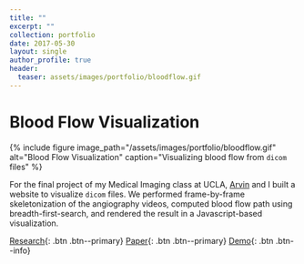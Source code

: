 ```yaml
---
title: ""
excerpt: ""
collection: portfolio
date: 2017-05-30
layout: single
author_profile: true
header:
  teaser: assets/images/portfolio/bloodflow.gif
---
```


# Blood Flow Visualization

{% include figure image_path="/assets/images/portfolio/bloodflow.gif" alt="Blood Flow Visualization" caption="Visualizing blood flow from `dicom` files" %}

For the final project of my Medical Imaging class at UCLA, [Arvin](https://github.com/arvinn) and I built a website to visualize `dicom` files. We performed frame-by-frame skeletonization of the angiography videos, computed blood flow path using breadth-first-search, and rendered the result in a Javascript-based visualization.

[Research](https://kfrankc.com/cs188){: .btn .btn--primary}
[Paper](https://kfrankc.com/cs188/files/cs188_final_paper.pdf){: .btn .btn--primary}
[Demo](https://kfrankc.com/cs188/visualization/){: .btn .btn--info}